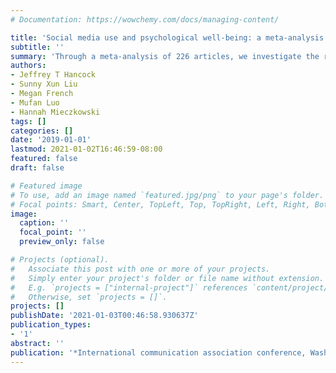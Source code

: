 ```yaml
---
# Documentation: https://wowchemy.com/docs/managing-content/

title: 'Social media use and psychological well-being: a meta-analysis'
subtitle: ''
summary: 'Through a meta-analysis of 226 articles, we investigate the relationship between social media use and six types of well-being.'
authors:
- Jeffrey T Hancock
- Sunny Xun Liu
- Megan French
- Mufan Luo
- Hannah Mieczkowski
tags: []
categories: []
date: '2019-01-01'
lastmod: 2021-01-02T16:46:59-08:00
featured: false
draft: false

# Featured image
# To use, add an image named `featured.jpg/png` to your page's folder.
# Focal points: Smart, Center, TopLeft, Top, TopRight, Left, Right, BottomLeft, Bottom, BottomRight.
image:
  caption: ''
  focal_point: ''
  preview_only: false

# Projects (optional).
#   Associate this post with one or more of your projects.
#   Simply enter your project's folder or file name without extension.
#   E.g. `projects = ["internal-project"]` references `content/project/deep-learning/index.md`.
#   Otherwise, set `projects = []`.
projects: []
publishDate: '2021-01-03T00:46:58.930637Z'
publication_types:
- '1'
abstract: ''
publication: '*International communication association conference, Washington, DC*'
---
```

